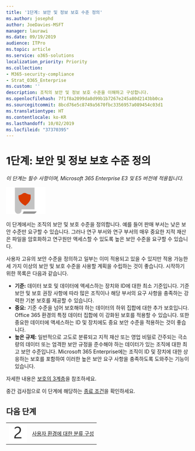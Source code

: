 ```yaml
---
title: '1단계: 보안 및 정보 보호 수준 정의'
ms.author: josephd
author: JoeDavies-MSFT
manager: laurawi
ms.date: 09/19/2019
audience: ITPro
ms.topic: article
ms.service: o365-solutions
localization_priority: Priority
ms.collection:
- M365-security-compliance
- Strat_O365_Enterprise
ms.custom: ''
description: 조직의 보안 및 정보 보호 수준을 이해하고 구성합니다.
ms.openlocfilehash: 7f1f8a2099da8d99b1b7267e245a80d2143bb0ca
ms.sourcegitcommit: 8bcd76e5c8749a5670fbc3356957a089454c03d1
ms.translationtype: HT
ms.contentlocale: ko-KR
ms.lasthandoff: 10/02/2019
ms.locfileid: "37370395"
---
```

# <a name="step-1-define-security-and-information-protection-levels"></a>1단계: 보안 및 정보 보호 수준 정의

*이 단계는 필수 사항이며, Microsoft 365 Enterprise E3 및 E5 버전에 적용됩니다.*

![6단계: 정보 보호](./media/deploy-foundation-infrastructure/infoprotection_icon-small.png)

이 단계에서는 조직의 보안 및 보호 수준을 정의합니다. 예를 들어 판매 부서는 낮은 보안 수준만 요구할 수 있습니다. 그러나 연구 부서와 연구 부서의 매우 중요한 지적 재산은 파일을 암호화하고 연구원만 액세스할 수 있도록 높은 보안 수준을 요구할 수 있습니다.

사용자 고유의 보안 수준을 정의하고 일부는 이미 적용되고 있을 수 있지만 적용 가능한 세 가지 이상의 보안 및 보호 수준을 사용할 계획을 수립하는 것이 좋습니다. 시작하기 위한 목록은 다음과 같습니다. 

- **기준:** 데이터 보호 및 데이터에 액세스하는 장치와 ID에 대한 최소 기준입니다. 기준 보안 및 보호 권장 사항에 따라 많은 조직이나 해당 부서의 요구 사항을 충족하는 강력한 기본 보호를 제공할 수 있습니다.
- **중요:** 기준 수준을 넘어 보호해야 하는 데이터의 하위 집합에 대한 추가 보호입니다. Office 365 환경의 특정 데이터 집합에 이 강화된 보호를 적용할 수 있습니다. 또한 중요한 데이터에 액세스하는 ID 및 장치에도 중요 보안 수준을 적용하는 것이 좋습니다.
- **높은 규제:** 일반적으로 고도로 분류되고 지적 재산 또는 영업 비밀로 간주되는 극소량의 데이터 또는 엄격한 보안 규정을 준수해야 하는 데이터가 있는 조직에 대한 최고 보안 수준입니다. Microsoft 365 Enterprise에는 조직이 ID 및 장치에 대한 상응하는 보호를 포함하여 이러한 높은 보안 요구 사항을 충족하도록 도와주는 기능이 있습니다.

자세한 내용은 [보호의 3계층](microsoft-365-policies-configurations.md#three-tiers-of-protection)을 참조하세요.

중간 검사점으로 이 단계에 해당하는 [종료 조건](infoprotect-exit-criteria.md#crit-infoprotect-step1)을 확인하세요.

## <a name="next-step"></a>다음 단계

|||
|:-------|:-----|
|![2단계](./media/stepnumbers/Step2.png)|[사용자 환경에 대한 분류 구성](infoprotect-configure-classification.md)|
